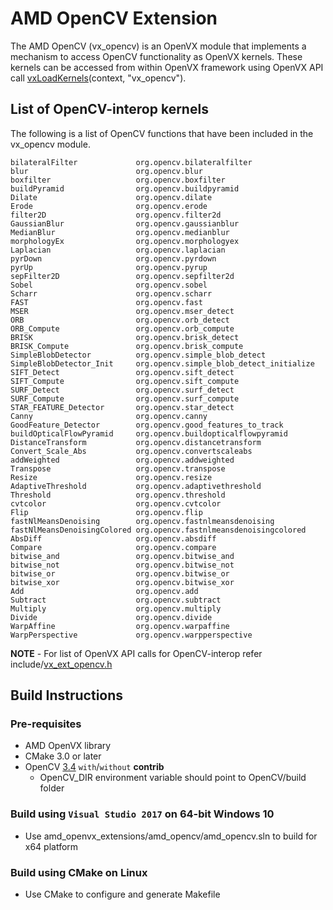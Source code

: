 # AMD OpenCV Extension

The AMD OpenCV (vx_opencv) is an OpenVX module that implements a mechanism to access OpenCV functionality as OpenVX kernels. These kernels can be accessed from within OpenVX framework using OpenVX API call [vxLoadKernels](https://www.khronos.org/registry/vx/specs/1.0.1/html/da/d83/group__group__user__kernels.html#gae00b6343fbb0126e3bf0f587b09393a3)(context, "vx_opencv").

## List of OpenCV-interop kernels

The following is a list of OpenCV functions that have been included in the vx_opencv module.

    bilateralFilter             org.opencv.bilateralfilter
    blur                        org.opencv.blur
    boxfilter                   org.opencv.boxfilter
    buildPyramid                org.opencv.buildpyramid
    Dilate                      org.opencv.dilate 
    Erode                       org.opencv.erode 
    filter2D                    org.opencv.filter2d
    GaussianBlur                org.opencv.gaussianblur
    MedianBlur                  org.opencv.medianblur
    morphologyEx                org.opencv.morphologyex
    Laplacian                   org.opencv.laplacian
    pyrDown                     org.opencv.pyrdown
    pyrUp                       org.opencv.pyrup
    sepFilter2D                 org.opencv.sepfilter2d
    Sobel                       org.opencv.sobel
    Scharr                      org.opencv.scharr
    FAST                        org.opencv.fast
    MSER                        org.opencv.mser_detect 
    ORB                         org.opencv.orb_detect
    ORB_Compute                 org.opencv.orb_compute   
    BRISK                       org.opencv.brisk_detect
    BRISK_Compute               org.opencv.brisk_compute 
    SimpleBlobDetector          org.opencv.simple_blob_detect                   
    SimpleBlobDetector_Init     org.opencv.simple_blob_detect_initialize 
    SIFT_Detect                 org.opencv.sift_detect 
    SIFT_Compute                org.opencv.sift_compute                         
    SURF_Detect                 org.opencv.surf_detect
    SURF_Compute                org.opencv.surf_compute
    STAR_FEATURE_Detector       org.opencv.star_detect  
    Canny                       org.opencv.canny  
    GoodFeature_Detector        org.opencv.good_features_to_track
    buildOpticalFlowPyramid     org.opencv.buildopticalflowpyramid
    DistanceTransform           org.opencv.distancetransform                                           
    Convert_Scale_Abs           org.opencv.convertscaleabs                      
    addWeighted                 org.opencv.addweighted                          
    Transpose                   org.opencv.transpose                            
    Resize                      org.opencv.resize
    AdaptiveThreshold           org.opencv.adaptivethreshold                                                          
    Threshold                   org.opencv.threshold  
    cvtcolor                    org.opencv.cvtcolor                          
    Flip                        org.opencv.flip 
    fastNlMeansDenoising        org.opencv.fastnlmeansdenoising
    fastNlMeansDenoisingColored org.opencv.fastnlmeansdenoisingcolored 
    AbsDiff                     org.opencv.absdiff                              
    Compare                     org.opencv.compare
    bitwise_and                 org.opencv.bitwise_and
    bitwise_not                 org.opencv.bitwise_not
    bitwise_or                  org.opencv.bitwise_or
    bitwise_xor                 org.opencv.bitwise_xor
    Add                         org.opencv.add 
    Subtract                    org.opencv.subtract
    Multiply                    org.opencv.multiply    
    Divide                      org.opencv.divide  
    WarpAffine                  org.opencv.warpaffine 
    WarpPerspective             org.opencv.warpperspective  

**NOTE** - For list of OpenVX API calls for OpenCV-interop refer include/[vx_ext_opencv.h](include/vx_ext_opencv.h)

## Build Instructions

### Pre-requisites

* AMD OpenVX library
* CMake 3.0 or later
* OpenCV [3.4](https://github.com/opencv/opencv/releases/tag/3.4.0) `with`/`without` **contrib**
    - OpenCV_DIR environment variable should point to OpenCV/build folder

### Build using `Visual Studio 2017` on 64-bit Windows 10

* Use amd_openvx_extensions/amd_opencv/amd_opencv.sln to build for x64 platform

### Build using CMake on Linux

* Use CMake to configure and generate Makefile
